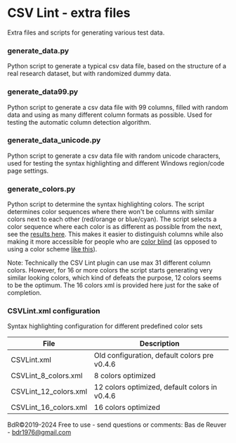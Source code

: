 CSV Lint - extra files
======================

Extra files and scripts for generating various test data.

### generate_data.py ###

Python script to generate a typical csv data file,
based on the structure of a real research dataset,
but with randomized dummy data.

### generate_data99.py ###

Python script to generate a csv data file with 99 columns,
filled with random data and using as many different column formats as possible.
Used for testing the automatic column detection algorithm.

### generate_data_unicode.py ###

Python script to generate a csv data file with random unicode characters,
used for testing the syntax highlighting and different Windows region/code page settings.

### generate_colors.py ###

Python script to determine the syntax highlighting colors. The script
determines color sequences where there won't be columns with similar colors
next to each other (red/orange or blue/cyan). The script selects a color
sequence where each color is as different as possible from the next,
see the [results here](https://github.com/BdR76/CSVLint/tree/master/extra/generate_colors.png).
This makes it easier to distinguish columns while also making it more accessible
for people who are [color blind](https://github.com/BdR76/CSVLint/tree/master/extra/colorblind_vision1.png)
(as opposed to using a color scheme [like this](https://github.com/BdR76/CSVLint/tree/master/extra/colorblind_vision2.png)).

Note: Technically the CSV Lint plugin can use max 31 different column colors.
However, for 16 or more colors the script starts generating very similar
looking colors, which kind of defeats the purpose, 12 colors seems to be the optimum.
The 16 colors xml is provided here just for the sake of completion.

### CSVLint.xml configuration ###

Syntax highlighting configuration for different predefined color sets

| File                  | Description                                    |
|-----------------------|------------------------------------------------|
| CSVLint.xml           | Old configuration, default colors pre v0.4.6   |
| CSVLint_8_colors.xml  |  8 colors optimized                            |
| CSVLint_12_colors.xml | 12 colors optimized, default colors in v0.4.6  |
| CSVLint_16_colors.xml | 16 colors optimized                            |

BdR©2019-2024 Free to use - send questions or comments: Bas de Reuver - bdr1976@gmail.com
